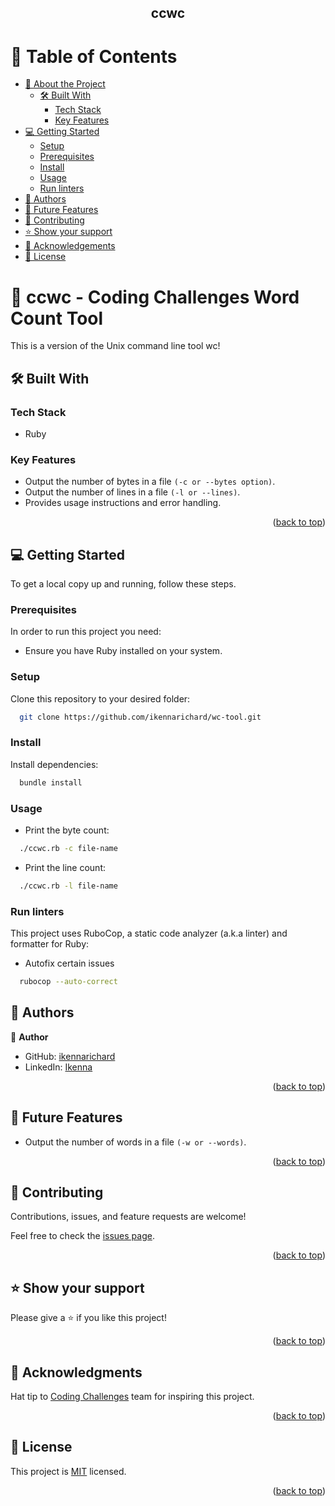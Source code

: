 <a name="readme-top"></a>

<div align="center">

  <h2><b>ccwc</b></h2>

</div>

<!-- TABLE OF CONTENTS -->

# 📗 Table of Contents

- [📖 About the Project](#about-project)
  - [🛠 Built With](#built-with)
    - [Tech Stack](#tech-stack)
    - [Key Features](#key-features)
- [💻 Getting Started](#getting-started)
  - [Setup](#setup)
  - [Prerequisites](#prerequisites)
  - [Install](#install)
  - [Usage](#usage)
  - [Run linters](#run-linters)
- [👥 Authors](#authors)
- [🔭 Future Features](#future-features)
- [🤝 Contributing](#contributing)
- [⭐️ Show your support](#support)
- [🙏 Acknowledgements](#acknowledgements)
- [📝 License](#license)

<!-- PROJECT DESCRIPTION -->

# 📖 ccwc - Coding Challenges Word Count Tool <a name="about-project"></a>

  This is a version of the Unix command line tool wc!

## 🛠 Built With <a name="built-with"></a>

### Tech Stack <a name="tech-stack"></a>

- Ruby

<!-- Features -->

### Key Features <a name="key-features"></a>

- Output the number of bytes in a file `(-c or --bytes option)`.
- Output the number of lines in a file `(-l or --lines)`.
- Provides usage instructions and error handling.

<p align="right">(<a href="#readme-top">back to top</a>)</p>

<!-- GETTING STARTED -->

## 💻 Getting Started <a name="getting-started"></a>

To get a local copy up and running, follow these steps.

### Prerequisites

In order to run this project you need:

- Ensure you have Ruby installed on your system.

### Setup

Clone this repository to your desired folder:

```sh
  git clone https://github.com/ikennarichard/wc-tool.git
```

### Install

Install dependencies:

```sh
  bundle install
```

### Usage

- Print the byte count:

```sh
  ./ccwc.rb -c file-name
```

- Print the line count:

```sh
  ./ccwc.rb -l file-name
```

### Run linters

This project uses RuboCop, a static code analyzer (a.k.a linter) and formatter for Ruby:

- Autofix certain issues

```sh
  rubocop --auto-correct
```

<!-- AUTHORS -->

## 👥 Authors <a name="authors"></a>

👤 **Author**

- GitHub: [ikennarichard](https://github.com/ikennarichard)
- LinkedIn: [Ikenna](https://linkedin.com/in/ikenna-richard)

<p align="right">(<a href="#readme-top">back to top</a>)</p>

<!-- FUTURE FEATURES -->

## 🔭 Future Features <a name="future-features"></a>

- Output the number of words in a file `(-w or --words)`.

<p align="right">(<a href="#readme-top">back to top</a>)</p>

<!-- CONTRIBUTING -->

## 🤝 Contributing <a name="contributing"></a>

Contributions, issues, and feature requests are welcome!

Feel free to check the [issues page](https://github.com/ikennarichard/wc-tool/issues).

<p align="right">(<a href="#readme-top">back to top</a>)</p>

<!-- SUPPORT -->

## ⭐️ Show your support <a name="support"></a>

Please give a ⭐️ if you like this project!

<p align="right">(<a href="#readme-top">back to top</a>)</p>

<!-- ACKNOWLEDGEMENTS -->

## 🙏 Acknowledgments <a name="acknowledgements"></a>

Hat tip to [Coding Challenges](https://codingchallenges.fyi) team for inspiring this project.

<p align="right">(<a href="#readme-top">back to top</a>)</p>

<!-- LICENSE -->

## 📝 License <a name="license"></a>

This project is [MIT](https://github.com/ikennarichard/wc-tool/blob/main/LICENSE) licensed.

<p align="right">(<a href="#readme-top">back to top</a>)</p>
